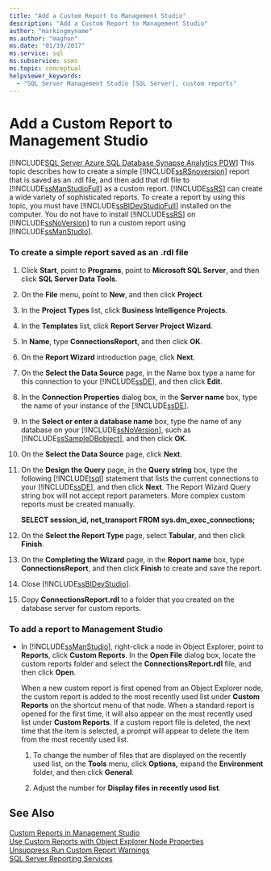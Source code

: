 ```yaml
---
title: "Add a Custom Report to Management Studio"
description: "Add a Custom Report to Management Studio"
author: "markingmyname"
ms.author: "maghan"
ms.date: "01/19/2017"
ms.service: sql
ms.subservice: ssms
ms.topic: conceptual
helpviewer_keywords:
  - "SQL Server Management Studio [SQL Server], custom reports"
---
```

# Add a Custom Report to Management Studio
[!INCLUDE[SQL Server Azure SQL Database Synapse Analytics PDW](../../includes/applies-to-version/sql-asdb-asdbmi-asa-pdw.md)]
This topic describes how to create a simple [!INCLUDE[ssRSnoversion](../../includes/ssrsnoversion-md.md)] report that is saved as an .rdl file, and then add that rdl file to [!INCLUDE[ssManStudioFull](../../includes/ssmanstudiofull-md.md)] as a custom report. [!INCLUDE[ssRS](../../includes/ssrs.md)] can create a wide variety of sophisticated reports. To create a report by using this topic, you must have [!INCLUDE[ssBIDevStudioFull](../../includes/ssbidevstudiofull-md.md)] installed on the computer. You do not have to install [!INCLUDE[ssRS](../../includes/ssrs.md)] on [!INCLUDE[ssNoVersion](../../includes/ssnoversion-md.md)] to run a custom report using [!INCLUDE[ssManStudio](../../includes/ssmanstudio-md.md)].  
  
 
### To create a simple report saved as an .rdl file  
  
1.  Click **Start**, point to **Programs**, point to **Microsoft SQL Server**, and then click **SQL Server Data Tools**.  
  
2.  On the **File** menu, point to **New**, and then click **Project**.  
  
3.  In the **Project Types** list, click **Business Intelligence Projects**.  
  
4.  In the **Templates** list, click **Report Server Project Wizard**.  
  
5.  In **Name**, type **ConnectionsReport**, and then click **OK**.  
  
6.  On the **Report Wizard** introduction page, click **Next**.  
  
7.  On the **Select the Data Source** page, in the Name box type a name for this connection to your [!INCLUDE[ssDE](../../includes/ssde-md.md)], and then click **Edit**.  
  
8.  In the **Connection Properties** dialog box, in the **Server name** box, type the name of your instance of the [!INCLUDE[ssDE](../../includes/ssde-md.md)].  
  
9. In the **Select or enter a database name** box, type the name of any database on your [!INCLUDE[ssNoVersion](../../includes/ssnoversion-md.md)], such as [!INCLUDE[ssSampleDBobject](../../includes/sssampledbobject-md.md)], and then click **OK**.  
  
10. On the **Select the Data Source** page, click **Next**.  
  
11. On the **Design the Query** page, in the **Query string** box, type the following [!INCLUDE[tsql](../../includes/tsql-md.md)] statement that lists the current connections to your [!INCLUDE[ssDE](../../includes/ssde-md.md)], and then click **Next**. The Report Wizard Query string box will not accept report parameters. More complex custom reports must be created manually.  
  
    **SELECT session_id, net_transport FROM sys.dm_exec_connections;**  
  
12. On the **Select the Report Type** page, select **Tabular**, and then click **Finish**.  
  
13. On the **Completing the Wizard** page, in the **Report name** box, type **ConnectionsReport**, and then click **Finish** to create and save the report.  
  
14. Close [!INCLUDE[ssBIDevStudio](../../includes/ssbidevstudio-md.md)].  
  
15. Copy **ConnectionsReport.rdl** to a folder that you created on the database server for custom reports.  
  
### To add a report to Management Studio  
  
-   In [!INCLUDE[ssManStudio](../../includes/ssmanstudio-md.md)], right-click a node in Object Explorer, point to **Reports**, click **Custom Reports**. In the **Open File** dialog box, locate the custom reports folder and select the **ConnectionsReport.rdl** file, and then click **Open**.  
  
    When a new custom report is first opened from an Object Explorer node, the custom report is added to the most recently used list under **Custom Reports** on the shortcut menu of that node. When a standard report is opened for the first time, it will also appear on the most recently used list under **Custom Reports**. If a custom report file is deleted, the next time that the item is selected, a prompt will appear to delete the item from the most recently used list.  
  
    1.  To change the number of files that are displayed on the recently used list, on the **Tools** menu, click **Options,** expand the **Environment** folder, and then click **General**.  
  
    2.  Adjust the number for **Display files in recently used list**.  
  
## See Also  
[Custom Reports in Management Studio](../../ssms/object/custom-reports-in-management-studio.md)  
[Use Custom Reports with Object Explorer Node Properties](../../ssms/object/use-custom-reports-with-object-explorer-node-properties.md)  
[Unsuppress Run Custom Report Warnings](../../ssms/object/unsuppress-run-custom-report-warnings.md)  
[SQL Server Reporting Services](../../reporting-services/create-deploy-and-manage-mobile-and-paginated-reports.md)  
  
